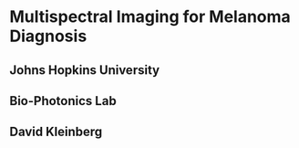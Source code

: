 # Multispectral Imaging for Melanoma Diagnosis

## Johns Hopkins University
## Bio-Photonics Lab
## David Kleinberg

